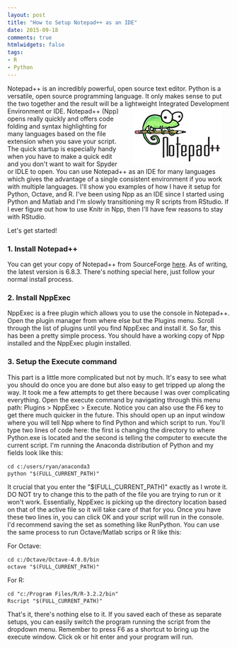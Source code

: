 ```yaml
---
layout: post
title: "How to Setup Notepad++ as an IDE"
date: 2015-09-18
comments: true
htmlwidgets: false
tags:
- R
- Python
---
```


Notepad++ is an incredibly powerful, open source text editor. Python is a versatile, open source programming language. It only makes sense to put the two together and the result will be a lightweight <img src="/images/npp_logo.png" alt="Notepad++" align="right" width="200" height="125" hspace="20"> Integrated Development Environment or IDE. Notepad++ (Npp) opens really quickly and offers code folding and syntax highlighting for many languages based on the file extension when you save your script. The quick startup is especially handy when you have to make a quick edit and you don't want to wait for Spyder or IDLE to open. You can use Notepad++ as an IDE for many languages which gives the advantage of a single consistent environment if you work with multiple languages. I'll show you examples of how I have it setup for Python, Octave, and R. I've been using Npp as an IDE since I started using Python and Matlab and I'm slowly transitioning my R scripts from RStudio. If I ever figure out how to use Knitr in Npp, then I'll have few reasons to stay with RStudio.

Let's get started!

### 1. Install Notepad++  
You can get your copy of Notepad++ from SourceForge [here](https://notepad-plus-plus.org/download/v6.8.3.html). As of writing, the latest version is 6.8.3. There's nothing special here, just follow your normal install process.

### 2. Install NppExec  
NppExec is a free plugin which allows you to use the console in Notepad++. Open the plugin manager from where else but the Plugins menu. Scroll through the list of plugins until you find NppExec and install it. So far, this has been a pretty simple process. You should have a working copy of Npp installed and the NppExec plugin installed. 

### 3. Setup the Execute command  
This part is a little more complicated but not by much. It's easy to see what you should do once you are done but also easy to get tripped up along the way. It took me a few attempts to get there because I was over complicating everything. Open the execute command by navigating through this menu path: Plugins > NppExec > Execute. Notice you can also use the F6 key to get there much quicker in the future. This should open up an input window where you will tell Npp where to find Python and which script to run. You'll type two lines of code here: the first is changing the directory to where Python.exe is located and the second is telling the computer to execute the current script. I'm running the Anaconda distribution of Python and my fields look like this:  
  
    cd c:/users/ryan/anaconda3  
    python "$(FULL_CURRENT_PATH)"  

It crucial that you enter the "$(FULL_CURRENT_PATH)" exactly as I wrote it. DO NOT try to change this to the path of the file you are trying to run or it won't work. Essentially, NppExec is picking up the directory location based on that of the active file so it will take care of that for you. Once you have these two lines in, you can click OK and your script will run in the console. I'd recommend saving the set as something like RunPython. You can use the same process to run Octave/Matlab scrips or R like this: 

For Octave:  

    cd c:/Octave/Octave-4.0.0/bin  
    octave "$(FULL_CURRENT_PATH)"  

For R:  

	cd "c:/Program Files/R/R-3.2.2/bin"  
    Rscript "$(FULL_CURRENT_PATH)"  

That's it, there's nothing else to it. If you saved each of these as separate setups, you can easily switch the program running the script from the dropdown menu. Remember to press F6 as a shortcut to bring up the execute window. Click ok or hit enter and your program will run. 
